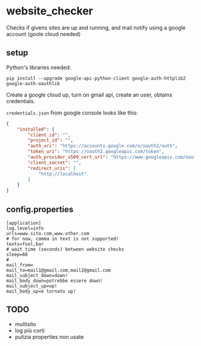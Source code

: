# website_checker

Checks if givens sites are up and running, and mail notify using a google account (goole cloud needed)

## setup

Python's libraries needed:

```
pip install --upgrade google-api-python-client google-auth-httplib2 google-auth-oauthlib
```

Create a google cloud up, turn on gmail api, create an user, obtains credentials.

```credentials.json``` from google console looks like this:

```json
{
	"installed": {
		"client_id": "",
		"project_id": "",
		"auth_uri": "https://accounts.google.com/o/oauth2/auth",
		"token_uri": "https://oauth2.googleapis.com/token",
		"auth_provider_x509_cert_url": "https://www.googleapis.com/oauth2/v1/certs",
		"client_secret": "",
		"redirect_uris": [
			"http://localhost"
		]
	}
}
```
## config.properties

```
[application]
log.level=info
urls=www.sito.com,www.other.com
# for now, comma in text is not supported!
texts=fool,bar
# wait time (seconds) between website checks
sleep=60
#
mail_from=
mail_to=mail1@gmail.com,mail2@gmail.com
mail_subject_down=down!
mail_body_down=potrebbe essere down!
mail_subject_up=up!
mail_body_up=è tornato up!
```

## TODO

+ multisito
+ log più corti
+ pulizia properties non usate
